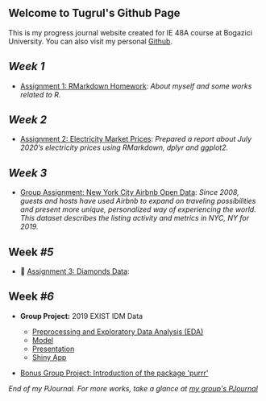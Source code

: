 ## Welcome to Tugrul's Github Page

This is my progress journal website created for IE 48A course at Bogazici University. You can also visit my personal [Github](https://github.com/tugrulozsoy).

## *Week 1*

* [Assignment 1: RMarkdown Homework](https://pjournal.github.io/boun01-tugrulozsoy/RMarkdown_Homework.html): *About myself and some works related to R.*

## *Week 2*

* [Assignment 2: Electricity Market Prices](https://pjournal.github.io/boun01-tugrulozsoy/Electricity-Market-Prices.html): *Prepared a report about July 2020’s electricity prices using RMarkdown, dplyr and ggplot2.*

## *Week 3*

* [Group Assignment: New York City Airbnb Open Data](group_assignment_airbnb): *Since 2008, guests and hosts have used Airbnb to expand on traveling possibilities and present more unique, personalized way of experiencing the world. This dataset describes the listing activity and metrics in NYC, NY for 2019.*

## Week *#5*

- 🔴 [Assignment 3: Diamonds Data](): 

## Week *#6*

- **Group Project:** 2019 EXIST IDM Data
  - [Preprocessing and Exploratory Data Analysis (EDA)](https://pjournal.github.io/boun01g-r-sizlar/Exist_2019_IDM_Analysis.html)
  - [Model](https://pjournal.github.io/boun01g-r-sizlar/final_project_rsizlar.html)
  - [Presentation](https://onedrive.live.com/view.aspx?resid=30E8A5F19FDAEBD!1295&ithint=file%2cpptx&authkey=!AF9_Nsi8-LjMRUM)
  - [Shiny App](https://tugrulozsoy.shinyapps.io/Desktop/)

- [Bonus Group Project: Introduction of the package 'purrr'](https://pjournal.github.io/boun01g-r-sizlar/purrr_package_rsizlar.html)


*End of my PJournal. For more works, take a glance at [my group's PJournal](https://pjournal.github.io/boun01g-r-sizlar/)*

